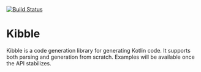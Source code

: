 [![Build Status](https://travis-ci.org/evanchooly/kibble.svg?branch=master)](https://travis-ci.org/evanchooly/kibble)

# Kibble

Kibble is a code generation library for generating Kotlin code.  It supports both parsing and generation from scratch.  Examples will be 
available once the API stabilizes.